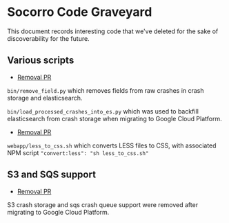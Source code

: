# Socorro Code Graveyard

This document records interesting code that we've deleted for the sake of discoverability for the future.

## Various scripts

* [Removal PR](https://github.com/mozilla-services/socorro/pull/6674)

`bin/remove_field.py` which removes fields from raw crashes in crash storage and elasticsearch.

`bin/load_processed_crashes_into_es.py` which was used to backfill elasticsearch from crash storage
when migrating to Google Cloud Platform.

* [Removal PR](https://github.com/mozilla-services/socorro/pull/6814)

`webapp/less_to_css.sh` which converts LESS files to CSS, with associated NPM script `"convert:less": "sh less_to_css.sh"`

## S3 and SQS support

* [Removal PR](https://github.com/mozilla-services/socorro/pull/6669)

S3 crash storage and sqs crash queue support were removed after migrating to Google Cloud Platform.
